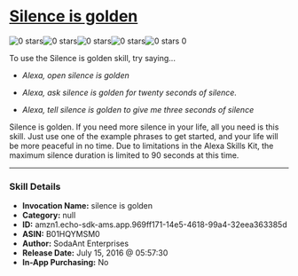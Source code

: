 # [Silence is golden](http://alexa.amazon.com/#skills/amzn1.echo-sdk-ams.app.969ff171-14e5-4618-99a4-32eea363385d)
![0 stars](../../images/ic_star_border_black_18dp_1x.png)![0 stars](../../images/ic_star_border_black_18dp_1x.png)![0 stars](../../images/ic_star_border_black_18dp_1x.png)![0 stars](../../images/ic_star_border_black_18dp_1x.png)![0 stars](../../images/ic_star_border_black_18dp_1x.png) 0

To use the Silence is golden skill, try saying...

* *Alexa, open silence is golden*

* *Alexa, ask silence is golden for twenty seconds of silence.*

* *Alexa, tell silence is golden to give me three seconds of silence*

Silence is golden. If you need more silence in your life, all you need is this skill. Just use one of the example phrases to get started, and your life will be more peaceful in no time. Due to limitations in the Alexa Skills Kit, the maximum silence duration is limited to 90 seconds at this time.

***

### Skill Details

* **Invocation Name:** silence is golden
* **Category:** null
* **ID:** amzn1.echo-sdk-ams.app.969ff171-14e5-4618-99a4-32eea363385d
* **ASIN:** B01HQYMSM0
* **Author:** SodaAnt Enterprises
* **Release Date:** July 15, 2016 @ 05:57:30
* **In-App Purchasing:** No
